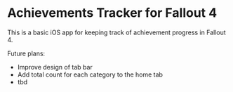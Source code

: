 # Achievements Tracker for Fallout 4
 
This is a basic iOS app for keeping track of achievement progress in Fallout 4.

Future plans: 
- Improve design of tab bar
- Add total count for each category to the home tab
- tbd

